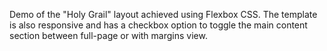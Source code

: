 Demo of the "Holy Grail" layout achieved using Flexbox CSS. The template is also responsive and has a checkbox option to toggle the main content section between full-page or with margins view. 
